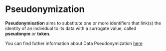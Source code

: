 # Pseudonymization

**Pseudonymisation** aims to substitute one or more identifiers that link(s) the identity of an individual to its data with a surrogate value, called **pseudonym** or **token**.

You can find futher information about Data Pseudonymization [here](../../T3.5/L2.pseudonymization.md)
